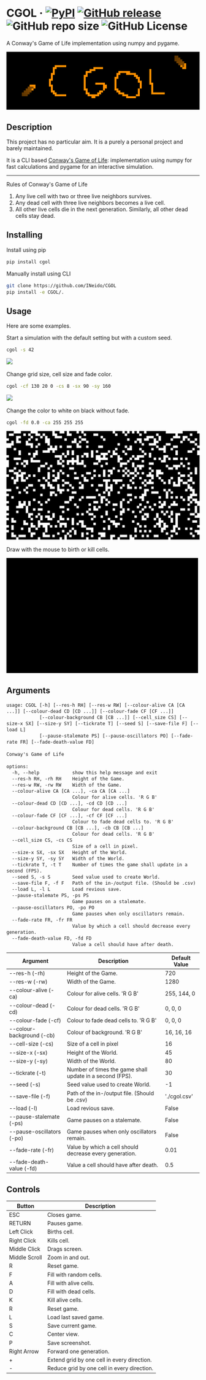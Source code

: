 # CGOL &middot; [![PyPI](https://img.shields.io/pypi/v/CGOL?style=for-the-badge&logo=PyPi)](https://pypi.org/project/CGOL/) [![GitHub release](https://img.shields.io/github/v/release/INeido/CGOL?label=GitHub&style=for-the-badge&logo=GitHub)](https://github.com/INeido/CGOL/releases) ![GitHub repo size](https://img.shields.io/github/repo-size/INeido/CGOL?style=for-the-badge) ![GitHub License](https://img.shields.io/github/license/INeido/CGOL?style=for-the-badge)

A Conway's Game of Life implementation using numpy and pygame.

![](https://github.com/INeido/CGOL/blob/main/samples/logo.png?raw=true)

## Description

This project has no particular aim. It is a purely a personal project and barely maintained.

It is a CLI based [Conway's Game of Life](https://en.wikipedia.org/wiki/Conway%27s_Game_of_Life): implementation using numpy for fast calculations and pygame for an interactive simulation.

---

Rules of Conway's Game of Life
1. Any live cell with two or three live neighbors survives.
2. Any dead cell with three live neighbors becomes a live cell.
3. All other live cells die in the next generation. Similarly, all other dead cells stay dead.

## Installing

Install using pip
```bash
pip install cgol
```

Manually install using CLI
```bash
git clone https://github.com/INeido/CGOL
pip install -e CGOL/.
```

## Usage

Here are some examples.

Start a simulation with the default setting but with a custom seed.
```bash
cgol -s 42
```
![](https://github.com/INeido/CGOL/blob/main/samples/demo1.gif?raw=true)

Change grid size, cell size and fade color.
```bash
cgol -cf 130 20 0 -cs 8 -sx 90 -sy 160
```
![](https://github.com/INeido/CGOL/blob/main/samples/demo2.gif?raw=true)

Change the color to white on black without fade.
```bash
cgol -fd 0.0 -ca 255 255 255
```
![](https://github.com/INeido/CGOL/blob/main/samples/demo3.gif?raw=true)

Draw with the mouse to birth or kill cells.

![](https://github.com/INeido/CGOL/blob/main/samples/demo0.gif?raw=true)


## Arguments

```
usage: CGOL [-h] [--res-h RH] [--res-w RW] [--colour-alive CA [CA ...]] [--colour-dead CD [CD ...]] [--colour-fade CF [CF ...]]
            [--colour-background CB [CB ...]] [--cell_size CS] [--size-x SX] [--size-y SY] [--tickrate T] [--seed S] [--save-file F] [--load L]
            [--pause-stalemate PS] [--pause-oscillators PO] [--fade-rate FR] [--fade-death-value FD]

Conway's Game of Life

options:
  -h, --help            show this help message and exit
  --res-h RH, -rh RH    Height of the Game.
  --res-w RW, -rw RW    Width of the Game.
  --colour-alive CA [CA ...], -ca CA [CA ...]
                        Colour for alive cells. 'R G B'
  --colour-dead CD [CD ...], -cd CD [CD ...]
                        Colour for dead cells. 'R G B'
  --colour-fade CF [CF ...], -cf CF [CF ...]
                        Colour to fade dead cells to. 'R G B'
  --colour-background CB [CB ...], -cb CB [CB ...]
                        Colour for dead cells. 'R G B'
  --cell_size CS, -cs CS
                        Size of a cell in pixel.
  --size-x SX, -sx SX   Height of the World.
  --size-y SY, -sy SY   Width of the World.
  --tickrate T, -t T    Number of times the game shall update in a second (FPS).
  --seed S, -s S        Seed value used to create World.
  --save-file F, -f F   Path of the in-/output file. (Should be .csv)
  --load L, -l L        Load revious save.
  --pause-stalemate PS, -ps PS
                        Game pauses on a stalemate.
  --pause-oscillators PO, -po PO
                        Game pauses when only oscillators remain.
  --fade-rate FR, -fr FR
                        Value by which a cell should decrease every generation.
  --fade-death-value FD, -fd FD
                        Value a cell should have after death.
```

| Argument | Description | Default Value |
| ------ | ------ | ------ |
| --res-h (-rh) | Height of the Game. | 720 |
| --res-w (-rw) | Width of the Game. | 1280 |
| --colour-alive (-ca) | Colour for alive cells. 'R G B' | 255, 144, 0 |
| --colour-dead (-cd) | Colour for dead cells. 'R G B' | 0, 0, 0 |
| --colour-fade (-cf) | Colour to fade dead cells to. 'R G B' | 0, 0, 0 |
| --colour-background (-cb) | Colour of background. 'R G B' | 16, 16, 16 |
| --cell-size (-cs) | Size of a cell in pixel | 16 |
| --size-x (-sx) | Height of the World. | 45 |
| --size-y (-sy) | Width of the World. | 80 |
| --tickrate (-t) | Number of times the game shall update in a second (FPS). | 30 |
| --seed (-s) | Seed value used to create World. | -1 |
| --save-file (-f) | Path of the in-/output file. (Should be .csv) | './cgol.csv' |
| --load (-l) | Load revious save. | False |
| --pause-stalemate (-ps) | Game pauses on a stalemate. | False |
| --pause-oscillators (-po) | Game pauses when only oscillators remain. | False |
| --fade-rate (-fr) | Value by which a cell should decrease every generation. | 0.01 |
| --fade-death-value (-fd) | Value a cell should have after death. | 0.5 |

## Controls

| Button | Description |
| ------ | ------ |
| ESC | Closes game. |
| RETURN | Pauses game. |
| Left Click | Births cell. |
| Right Click | Kills cell. |
| Middle Click | Drags screen. |
| Middle Scroll | Zoom in and out. |
| R | Reset game. |
| F | Fill with random cells. |
| A | Fill with alive cells. |
| D | Fill with dead cells. |
| K | Kill alive cells. |
| R | Reset game. |
| L | Load last saved game. |
| S | Save current game. |
| C | Center view. |
| P | Save screenshot. |
| Right Arrow | Forward one generation. |
| + | Extend grid by one cell in every direction. |
| - | Reduce grid by one cell in every direction. |
